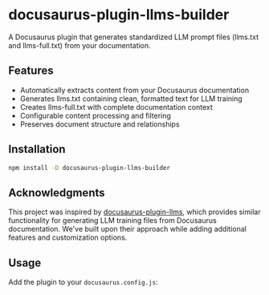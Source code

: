 # docusaurus-plugin-llms-builder

A Docusaurus plugin that generates standardized LLM prompt files (llms.txt and llms-full.txt) from your documentation.

## Features

- Automatically extracts content from your Docusaurus documentation
- Generates llms.txt containing clean, formatted text for LLM training
- Creates llms-full.txt with complete documentation context
- Configurable content processing and filtering
- Preserves document structure and relationships

## Installation

```bash
npm install -D docusaurus-plugin-llms-builder
```

## Acknowledgments

This project was inspired by [docusaurus-plugin-llms](https://github.com/rachfop/docusaurus-plugin-llms), which provides
similar functionality for generating LLM training files from Docusaurus documentation. We've built upon their approach
while adding additional features and customization options.

## Usage

Add the plugin to your `docusaurus.config.js`:
